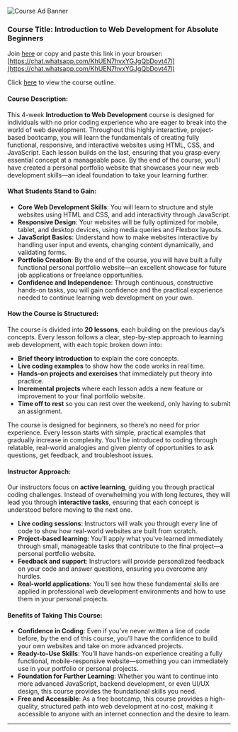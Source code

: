 ![Course Ad Banner](https://github.com/user-attachments/assets/11155906-e57a-4ca7-9146-c9c52e913afe)

### **Course Title: Introduction to Web Development for Absolute Beginners**
Join [here](https://chat.whatsapp.com/KhUEN7hvxYGJgQbDovt47l) or copy and paste this link in your browser:
[https://chat.whatsapp.com/KhUEN7hvxYGJgQbDovt47l](https://chat.whatsapp.com/KhUEN7hvxYGJgQbDovt47l)

Click [here](https://bit.ly/web-intro-outline) to view the course outline.

#### **Course Description**:
This 4-week **Introduction to Web Development** course is designed for individuals with no prior coding experience who are eager to break into the world of web development. Throughout this highly interactive, project-based bootcamp, you will learn the fundamentals of creating fully functional, responsive, and interactive websites using HTML, CSS, and JavaScript. Each lesson builds on the last, ensuring that you grasp every essential concept at a manageable pace. By the end of the course, you’ll have created a personal portfolio website that showcases your new web development skills—an ideal foundation to take your learning further.

#### **What Students Stand to Gain**:
- **Core Web Development Skills**: You will learn to structure and style websites using HTML and CSS, and add interactivity through JavaScript.
- **Responsive Design**: Your websites will be fully optimized for mobile, tablet, and desktop devices, using media queries and Flexbox layouts.
- **JavaScript Basics**: Understand how to make websites interactive by handling user input and events, changing content dynamically, and validating forms.
- **Portfolio Creation**: By the end of the course, you will have built a fully functional personal portfolio website—an excellent showcase for future job applications or freelance opportunities.
- **Confidence and Independence**: Through continuous, constructive hands-on tasks, you will gain confidence and the practical experience needed to continue learning web development on your own.

#### **How the Course is Structured**:
The course is divided into **20 lessons**, each building on the previous day’s concepts. Every lesson follows a clear, step-by-step approach to learning web development, with each topic broken down into:
- **Brief theory introduction** to explain the core concepts.
- **Live coding examples** to show how the code works in real time.
- **Hands-on projects and exercises** that immediately put theory into practice.
- **Incremental projects** where each lesson adds a new feature or improvement to your final portfolio website.
- **Time off to rest** so you can rest over the weekend, only having to submit an assignment.

The course is designed for beginners, so there’s no need for prior experience. Every lesson starts with simple, practical examples that gradually increase in complexity. You’ll be introduced to coding through relatable, real-world analogies and given plenty of opportunities to ask questions, get feedback, and troubleshoot issues.

#### **Instructor Approach**:
Our instructors focus on **active learning**, guiding you through practical coding challenges. Instead of overwhelming you with long lectures, they will lead you through **interactive tasks**, ensuring that each concept is understood before moving to the next one. 
- **Live coding sessions**: Instructors will walk you through every line of code to show how real-world websites are built from scratch.
- **Project-based learning**: You'll apply what you've learned immediately through small, manageable tasks that contribute to the final project—a personal portfolio website.
- **Feedback and support**: Instructors will provide personalized feedback on your code and answer questions, ensuring you overcome any hurdles.
- **Real-world applications**: You’ll see how these fundamental skills are applied in professional web development environments and how to use them in your personal projects.

#### **Benefits of Taking This Course**:
- **Confidence in Coding**: Even if you’ve never written a line of code before, by the end of this course, you’ll have the confidence to build your own websites and take on more advanced projects.
- **Ready-to-Use Skills**: You’ll have hands-on experience creating a fully functional, mobile-responsive website—something you can immediately use in your portfolio or personal projects.
- **Foundation for Further Learning**: Whether you want to continue into more advanced JavaScript, backend development, or even UI/UX design, this course provides the foundational skills you need.
- **Free and Accessible**: As a free bootcamp, this course provides a high-quality, structured path into web development at no cost, making it accessible to anyone with an internet connection and the desire to learn.

---

